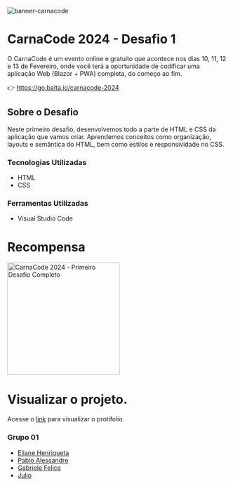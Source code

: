 ![banner-carnacode](https://github.com/balta-io/carnacode-balta-2024-desafio-01/assets/965305/b8cc442c-d64f-4dd1-9414-7fc896b47183)

# CarnaCode 2024 - Desafio 1
O CarnaCode é um evento online e gratuito que acontece nos dias 10, 11, 12 e 13 de Fevereiro, onde você terá a oportunidade de codificar uma aplicação Web (Blazor + PWA) completa, do começo ao fim.


👉 https://go.balta.io/carnacode-2024

## Sobre o Desafio
Neste primeiro desafio, desenvolvemos todo a parte de HTML e CSS da aplicação que vamos criar. Aprendemos conceitos como organização, layouts e semântica do HTML, bem como estilos e responsividade no CSS.

### Tecnologias Utilizadas
* HTML
* CSS

### Ferramentas Utilizadas
* Visual Studio Code

# Recompensa
<img src="https://baltaio.blob.core.windows.net/temp/carnacode-badge-desafio-01.png" alt="CarnaCode 2024 - Primeiro Desafio Completo" width="256" />

# Visualizar o projeto.
 
Acesse o [link](https://carnacode-balta-2024-desafio-01.vercel.app/home.html) para visualizar o protifolio.

 ###  Grupo 01
* [Eliane Henriqueta](https://github.com/Elianehenri)
* [Pablo Alessandre](https://github.com/pabloalessandre)
* [Gabriele Felice](https://github.com/gabi-felice-dev)
* [Julio](https://github.com/mitsugui)
